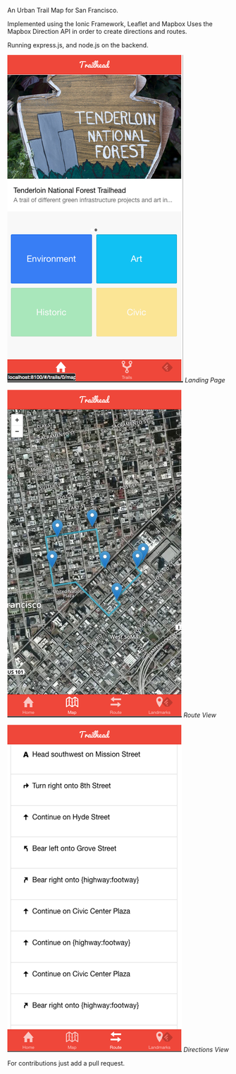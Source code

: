 An Urban Trail Map for San Francisco.

Implemented using the Ionic Framework, Leaflet and Mapbox
Uses the Mapbox Direction API in order to create directions and routes.

Running express.js, and node.js on the backend.

![Landing Page](screenshots/landing.png "Landing Page")
*Landing Page*

![Route View](screenshots/route.png "Route View")
*Route View*

![Directions View](screenshots/directions.png "Directions View")
*Directions View*

For contributions just add a pull request.
